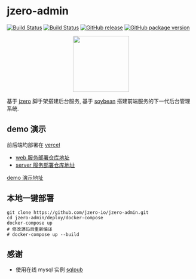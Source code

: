 # jzero-admin

[![Build Status](https://img.shields.io/github/actions/workflow/status/jzero-io/jzero-admin/web.yaml?branch=main&label=web&logo=github&style=flat-square)](https://github.com/jzero-io/jzero-admin/actions?query=workflow%3Aweb)
[![Build Status](https://img.shields.io/github/actions/workflow/status/jzero-io/jzero-admin/web.yaml?branch=main&label=server&logo=github&style=flat-square)](https://github.com/jzero-io/jzero-admin/actions?query=workflow%3Aserver)
[![GitHub release](https://img.shields.io/github/release/jzero-io/jzero-admin.svg?style=flat-square)](https://github.com/jzero-io/jzero-admin/releases/latest)
[![GitHub package version](https://img.shields.io/github/v/release/jzero-io/jzero-admin?include_prereleases&sort=semver&label=Docker%20Image%20version)](https://github.com/jzero-io/jzero-admin/pkgs/container/jzero)

<p align="center">
<img align="center" width="150px" src="https://oss.jaronnie.com/jzero-admin.jpg">
</p>

基于 [jzero](https://github.com/jzero-io/jzero) 脚手架搭建后台服务, 基于 [soybean](https://github.com/soybeanjs/soybean-admin) 搭建前端服务的下一代后台管理系统.

## demo 演示

前后端均部署在 [vercel](https://vercel.com)

* [web 服务部署仓库地址](https://github.com/jaronnie/jzero-admin-deploy-web)
* [server 服务部署仓库地址](https://github.com/jaronnie/jzero-admin-deploy-server)

[demo 演示地址](https://admin.jzero.io)

## 本地一键部署

```shell
git clone https://github.com/jzero-io/jzero-admin.git
cd jzero-admin/deploy/docker-compose
docker-compose up
# 修改源码后重新编译
# docker-compose up --build
```

## 感谢

* 使用在线 mysql 实例 [sqlpub](https://sqlpub.com)
